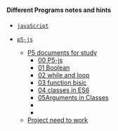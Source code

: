 #### Different Programs notes and hints

- [`javaScript`](https://github.com/shoaib-zaheer/a-differentProgramsNotes/tree/master/javaScrapt)


- [`p5-js`](https://github.com/shoaib-zaheer/a-differentProgramsNotes/tree/master/p5JS)
  - [P5 documents for study](https://github.com/shoaib-zaheer/a-differentProgramsNotes/tree/master/p5JS/p5Studydocuments)
    - [00 P5-js](https://github.com/shoaib-zaheer/a-differentProgramsNotes/tree/master/p5JS/p5Studydocuments/00p5-js)
    - [01 Boolean](https://github.com/shoaib-zaheer/a-differentProgramsNotes/tree/master/p5JS/p5Studydocuments/01Boolean)
    - [02 while and loop]()
    - [03 function bisic]()
    - [04 classes in ES6]()
    - [05Arguments in Classes]()
    - []()
    - []()
  - [Project need to work]()
